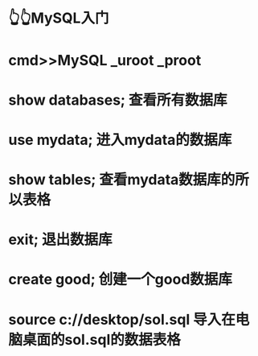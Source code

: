 # 👆👆MySQL入门
# cmd>>MySQL _uroot _proot
# show databases; 查看所有数据库
# use mydata; 进入mydata的数据库
# show tables; 查看mydata数据库的所以表格
# exit;    退出数据库
# create good;  创建一个good数据库
# source c://desktop/sol.sql  导入在电脑桌面的sol.sql的数据表格
#
#
#
#
#
#
#
#
#
#
#
#
#
